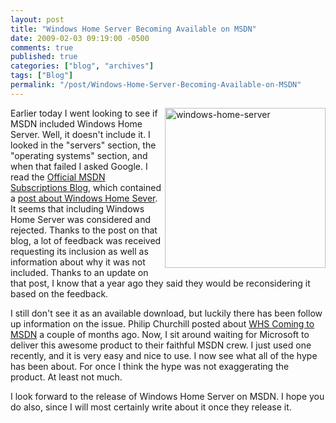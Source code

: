 ```yaml
---
layout: post
title: "Windows Home Server Becoming Available on MSDN"
date: 2009-02-03 09:19:00 -0500
comments: true
published: true
categories: ["blog", "archives"]
tags: ["Blog"]
permalink: "/post/Windows-Home-Server-Becoming-Available-on-MSDN"
---
```

<!-- more -->

<p><img style="border-bottom: 0px; border-left: 0px; border-top: 0px; border-right: 0px" src="http://brendan.enrick.com/files/media/image/WindowsLiveWriter/MSDNFailsItNeedsWindowsHomeServer_7C56/windows-home-server_3.jpg" border="0" alt="windows-home-server" width="257" height="256" align="right" /> Earlier today I went looking to see if MSDN included Windows Home Server. Well, it doesn't include it. I looked in the "servers" section, the "operating systems" section, and when that failed I asked Google. I read the <a href="http://blogs.msdn.com/msdnsubscriptions/default.aspx" target="_blank">Official MSDN Subscriptions Blog</a>, which contained a <a href="http://blogs.msdn.com/msdnsubscriptions/archive/2008/01/14/windows-home-server-a-follow-up.aspx" target="_blank">post about Windows Home Sever</a>. It seems that including Windows Home Server was considered and rejected. Thanks to the post on that blog, a lot of feedback was received requesting its inclusion as well as information about why it was not included. Thanks to an update on that post, I know that a year ago they said they would be reconsidering it based on the feedback.</p>
<p>I still don't see it as an available download, but luckily there has been follow up information on the issue. Philip Churchill posted about <a href="http://mswhs.com/2008/11/03/whs-coming-to-msdn/" target="_blank">WHS Coming to MSDN</a> a couple of months ago. Now, I sit around waiting for Microsoft to deliver this awesome product to their faithful MSDN crew. I just used one recently, and it is very easy and nice to use. I now see what all of the hype has been about. For once I think the hype was not exaggerating the product. At least not much.</p>
<p>I look forward to the release of Windows Home Server on MSDN. I hope you do also, since I will most certainly write about it once they release it.</p>
